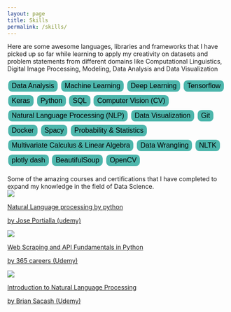 ```yaml
---
layout: page
title: Skills
permalink: /skills/
---
```



<!-- For now, this page is assumed to be a static description of your courses. You can convert it to a collection similar to `_projects/` so that you can have a dedicated page for each course. -->
Here are some awesome languages, libraries and frameworks that I have picked up so far while learning to apply my creativity on datasets and problem statements from different domains like Computational Linguistics, Digital Image Processing, Modeling, Data Analysis and Data Visualization
<!-- Organize your courses by years, topics, or universities, however you like! -->

<div>
<style>
.button {
  border: none;
  color: black;
  border-radius: 1ch;
  padding-inline: 1ch;
  margin-inline-end: 1ch;
  padding: 4px 8px;
  text-align: center;
  text-decoration: none;
  display: inline-block;
  font-size: 16px;
  margin: 4px 2px;
  cursor: pointer;
  background-color: #4DB6AC;
}
</style>
  <button class="button" disabled>Data Analysis</button>
  <button class="button" disabled>Machine Learning</button>
  <button class="button" disabled>Deep Learning</button>
  <button class="button" disabled>Tensorflow</button>
  <button class="button" disabled>Keras</button>
  <button class="button" disabled>Python</button>
  <button class="button" disabled>SQL</button>
  <button class="button" disabled>Computer Vision (CV)</button>
  <button class="button" disabled>Natural Language Processing (NLP)</button>
  <button class="button" disabled>Data Visualization</button>
  <button class="button" disabled>Git</button>
  <button class="button" disabled>Docker</button>
  <button class="button" disabled>Spacy</button>
  <button class="button" disabled>Probability & Statistics</button>
  <button class="button" disabled>Multivariate Calculus & Linear Algebra</button>
  <button class="button" disabled>Data Wrangling</button>
  <button class="button" disabled>NLTK</button>
  <button class="button" disabled>plotly dash</button>
  <button class="button" disabled>BeautifulSoup</button>
  <button class="button" disabled>OpenCV</button>
</div>

<br>
Some of the amazing courses and certifications that I have completed to expand my knowledge in the field of Data Science.


<div class="grid-item">
<a href="https://www.coursera.org/account/accomplishments/certificate/EJCJCHBR5WA9" target="_blank">
<div class="card hoverable">
<img src="../assets/img/cert/NLP_udemy_cert.jpg">
<div class="card-body">
<p class="card-title">Natural Language processing by python</p>
<p class="card-text">by Jose Portialla (udemy)</p>
<div class="row ml-1 mr-1 p-0"></div>
</div>
</div>
</a>
</div>

<div class="grid-item">
<a href="https://wipro.udemy.com/certificate/UC-4ee0b351-d0fe-445b-acbc-31af5d84939b/" target="_blank">
<div class="card hoverable">
<img src="../assets/img/cert/Web_scraping_certfication.jpg">
<div class="card-body">
<p class="card-title">Web Scraping and API Fundamentals in Python</p>
<p class="card-text">by 365 careers (Udemy)</p>
<div class="row ml-1 mr-1 p-0"></div>
</div>
</div>
</a>
</div>

<div class="grid-item">
<a href="https://wipro.udemy.com/certificate/UC-516929e3-e0bb-4402-9129-a122eb385cc7/" target="_blank">
<div class="card hoverable">
<img src="../assets/img/cert/into_to_NLP_udemy.jpg">
<div class="card-body">
<p class="card-title">Introduction to Natural Language Processing</p>
<p class="card-text">by Brian Sacash (Udemy)</p>
<div class="row ml-1 mr-1 p-0"></div>
</div>
</div>
</a>
</div>
